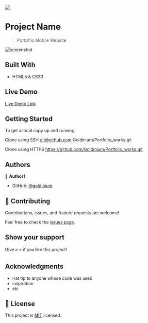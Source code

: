 ![](https://img.shields.io/badge/Microverse-blueviolet)

# Project Name

> Portoflio Mobile Website

![screenshot](./screenshot.png)


## Built With

- HTML5 & CSS3

## Live Demo

[Live Demo Link](https://livedemo.com)


## Getting Started


To get a local copy up and running

Clone using SSH
git@github.com:Goldinium/Portfolio_works.git

Clone using HTTPS
https://github.com/Goldinium/Portfolio_works.git


## Authors

👤 **Author1**

- GitHub: [@goldinium](https://github.com/goldinium)

## 🤝 Contributing

Contributions, issues, and feature requests are welcome!

Feel free to check the [issues page](../../issues/).

## Show your support

Give a ⭐️ if you like this project!

## Acknowledgments

- Hat tip to anyone whose code was used
- Inspiration
- etc

## 📝 License

This project is [MIT](./MIT.md) licensed.
